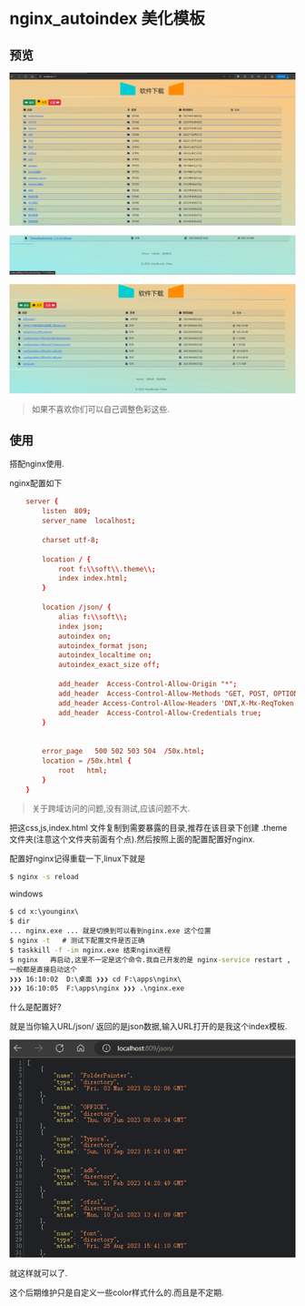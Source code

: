 # nginx_autoindex 美化模板

## 预览

![image-20230913154626086](.readme.assets/image-20230913154626086.png)

![image-20230913154654152](.readme.assets/image-20230913154654152.png)

![image-20230913154716065](.readme.assets/image-20230913154716065.png)

>   如果不喜欢你们可以自己调整色彩这些.



## 使用

搭配nginx使用.

nginx配置如下

```conf
	server {
		listen  809;
		server_name  localhost;
		
		charset utf-8;
		
		location / {
			root f:\\soft\\.theme\\;
			index index.html;
		}
		
		location /json/ {
			alias f:\\soft\\;
			index json;
			autoindex on;
			autoindex_format json;		
			autoindex_localtime on;
			autoindex_exact_size off;
			
			add_header  Access-Control-Allow-Origin "*";
			add_header  Access-Control-Allow-Methods "GET, POST, OPTIONS";
			add_header Access-Control-Allow-Headers 'DNT,X-Mx-ReqToken,Keep-Alive,User-Agent,X-Requested-With,If-Modified-Since,Cache-Control,Content-Type,Authorization';
			add_header  Access-Control-Allow-Credentials true;
		}
		
		 
		error_page   500 502 503 504  /50x.html;
        location = /50x.html {
            root   html;
        }
	}
```

>   关于跨域访问的问题,没有测试,应该问题不大.

把这css,js,index.html 文件复制到需要暴露的目录,推荐在该目录下创建 .theme 文件夹(注意这个文件夹前面有个点).然后按照上面的配置配置好nginx.

配置好nginx记得重载一下,linux下就是

```bash
$ nginx -s reload  
```

windows

```cmd
$ cd x:\younginx\
$ dir
... nginx.exe ... 就是切换到可以看到nginx.exe 这个位置
$ nginx -t   # 测试下配置文件是否正确
$ taskkill -f -im nginx.exe 结束nginx进程
$ nginx   再启动,这里不一定是这个命令.我自己开发的是 nginx-service restart ,
一般都是直接启动这个
❯❯❯ 16:10:02  D:\桌面 ❯❯❯ cd F:\apps\nginx\
❯❯❯ 16:10:05  F:\apps\nginx ❯❯❯ .\nginx.exe
```

什么是配置好?

就是当你输入URL/json/ 返回的是json数据,输入URL打开的是我这个index模板.

![image-20230913161157314](.readme.assets/image-20230913161157314.png)

就这样就可以了.

这个后期维护只是自定义一些color样式什么的.而且是不定期.



